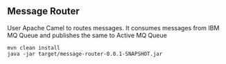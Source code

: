 ## Message Router

User Apache Camel to routes messages.
It consumes messages from IBM MQ Queue and publishes the same to Active MQ Queue

```
mvn clean install
java -jar target/message-router-0.0.1-SNAPSHOT.jar
```